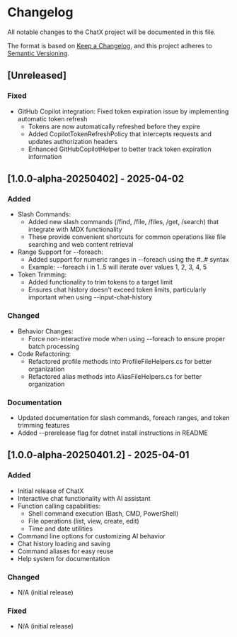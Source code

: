 # Changelog

All notable changes to the ChatX project will be documented in this file.

The format is based on [Keep a Changelog](https://keepachangelog.com/en/1.0.0/),
and this project adheres to [Semantic Versioning](https://semver.org/spec/v2.0.0.html).

## [Unreleased]

### Fixed
- GitHub Copilot integration: Fixed token expiration issue by implementing automatic token refresh
  - Tokens are now automatically refreshed before they expire
  - Added CopilotTokenRefreshPolicy that intercepts requests and updates authorization headers
  - Enhanced GitHubCopilotHelper to better track token expiration information

## [1.0.0-alpha-20250402] - 2025-04-02

### Added
- Slash Commands:
  - Added new slash commands (/find, /file, /files, /get, /search) that integrate with MDX functionality
  - These provide convenient shortcuts for common operations like file searching and web content retrieval
- Range Support for --foreach:
  - Added support for numeric ranges in --foreach using the #..# syntax
  - Example: --foreach i in 1..5 will iterate over values 1, 2, 3, 4, 5
- Token Trimming:
  - Added functionality to trim tokens to a target limit
  - Ensures chat history doesn't exceed token limits, particularly important when using --input-chat-history

### Changed
- Behavior Changes:
  - Force non-interactive mode when using --foreach to ensure proper batch processing
- Code Refactoring:
  - Refactored profile methods into ProfileFileHelpers.cs for better organization
  - Refactored alias methods into AliasFileHelpers.cs for better organization

### Documentation
- Updated documentation for slash commands, foreach ranges, and token trimming features
- Added --prerelease flag for dotnet install instructions in README

## [1.0.0-alpha-20250401.2] - 2025-04-01

### Added
- Initial release of ChatX
- Interactive chat functionality with AI assistant
- Function calling capabilities:
  - Shell command execution (Bash, CMD, PowerShell)
  - File operations (list, view, create, edit)
  - Time and date utilities
- Command line options for customizing AI behavior
- Chat history loading and saving
- Command aliases for easy reuse
- Help system for documentation

### Changed
- N/A (initial release)

### Fixed
- N/A (initial release)